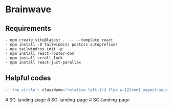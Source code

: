 # Brainwave

## Requirements

    - npm create vite@latest .  -- --template react
    - npm install -D tailwindcss postcss autoprefixer
    - npx tailwindcss init -p
    - npm install react-router-dom
    - npm install scroll-lock
    - npm install react-just-parallax

## Helpful codes

```jsx
- `the circle`: className="relative left-1/2 flex w-[22rem] aspect-square border border-n-6 rounded-full -translate-x-1/2 scale:75 md:scale-100"

```
#   S G - l a n d i n g - p a g e  
 #   S G - l a n d i n g - p a g e  
 #   S G - l a n d i n g - p a g e  
 